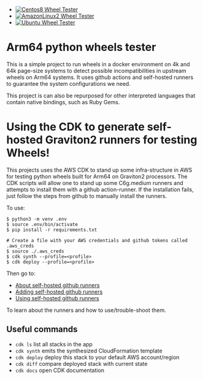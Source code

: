 
- [![Centos8 Wheel Tester](https://github.com/geoffreyblake/arm64-python-wheel-tester/workflows/Centos8%20Wheel%20Tester/badge.svg?branch=master)](https://github.com/geoffreyblake/arm64-python-wheel-tester/actions?query=workflow%3A%22Centos8+Wheel+Tester%22)
- [![AmazonLinux2 Wheel Tester](https://github.com/geoffreyblake/arm64-python-wheel-tester/workflows/AmazonLinux2%20Wheel%20Tester/badge.svg?branch=master)](https://github.com/geoffreyblake/arm64-python-wheel-tester/actions?query=workflow%3A%22AmazonLinux2+Wheel+Tester%22)
- [![Ubuntu Wheel Tester](https://github.com/geoffreyblake/arm64-python-wheel-tester/workflows/Ubuntu%20Wheel%20Tester/badge.svg?branch=master)](https://github.com/geoffreyblake/arm64-python-wheel-tester/actions?query=workflow%3A%22Ubuntu+Wheel+Tester%22)

# Arm64 python wheels tester
This is a simple project to run wheels in a docker environment on 4k and 64k page-size systems to detect possible incompatibilities
in upstream wheels on Arm64 systems.  It uses github actions and self-hosted runners to guarantee the system configurations we need.

This project is can also be repurposed for other interpreted languages that contain native bindings, such as Ruby Gems.

# Using the CDK to generate self-hosted Graviton2 runners for testing Wheels!

This projects uses the AWS CDK to stand up some infra-structure in AWS for testing
python wheels built for Arm64 on Graviton2 processors.  The CDK scripts will allow one to
stand up some C6g.medium runners and attempts to install them with a github action-runner.
If the installation fails, just follow the steps from github to manually install the runners.

To use:

```
$ python3 -m venv .env
$ source .env/bin/activate
$ pip install -r requirements.txt

# Create a file with your AWS credentials and github tokens called .aws_creds
$ source ./.aws_creds
$ cdk synth --profile=<profile>
$ cdk deploy --profile=<profile>
```

Then go to:
- [About self-hosted github runners](https://docs.github.com/en/actions/hosting-your-own-runners/about-self-hosted-runners)
- [Adding self-hosted github runners](https://docs.github.com/en/actions/hosting-your-own-runners/adding-self-hosted-runners)
- [Using self-hosted github runners](https://docs.github.com/en/actions/hosting-your-own-runners/using-self-hosted-runners-in-a-workflow)

To learn about the runners and how to use/trouble-shoot them.


## Useful commands

 * `cdk ls`          list all stacks in the app
 * `cdk synth`       emits the synthesized CloudFormation template
 * `cdk deploy`      deploy this stack to your default AWS account/region
 * `cdk diff`        compare deployed stack with current state
 * `cdk docs`        open CDK documentation
